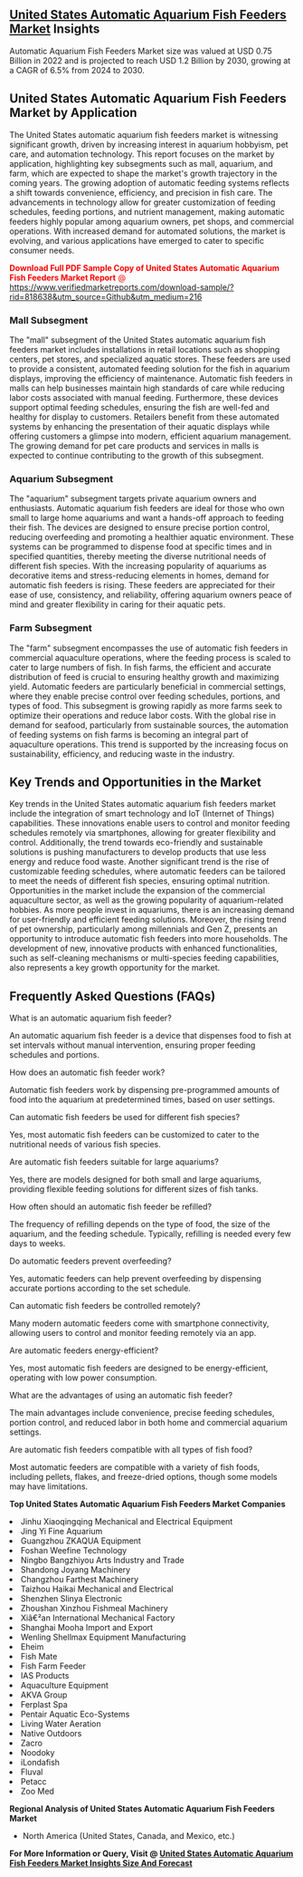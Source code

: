<h2><a href="https://www.verifiedmarketreports.com/download-sample/?rid=818638&amp;utm_source=Github&amp;utm_medium=216" target="_blank">United States Automatic Aquarium Fish Feeders Market</a> Insights</h2><p>Automatic Aquarium Fish Feeders Market size was valued at USD 0.75 Billion in 2022 and is projected to reach USD 1.2 Billion by 2030, growing at a CAGR of 6.5% from 2024 to 2030.</p><p><h2>United States Automatic Aquarium Fish Feeders Market by Application</h2><p>The United States automatic aquarium fish feeders market is witnessing significant growth, driven by increasing interest in aquarium hobbyism, pet care, and automation technology. This report focuses on the market by application, highlighting key subsegments such as mall, aquarium, and farm, which are expected to shape the market's growth trajectory in the coming years. The growing adoption of automatic feeding systems reflects a shift towards convenience, efficiency, and precision in fish care. The advancements in technology allow for greater customization of feeding schedules, feeding portions, and nutrient management, making automatic feeders highly popular among aquarium owners, pet shops, and commercial operations. With increased demand for automated solutions, the market is evolving, and various applications have emerged to cater to specific consumer needs. <p><span class=""><span style="color: #ff0000;"><strong>Download Full PDF Sample Copy of United States Automatic Aquarium Fish Feeders Market Report</strong> @ </span><a href="https://www.verifiedmarketreports.com/download-sample/?rid=818638&amp;utm_source=Github&amp;utm_medium=216" target="_blank">https://www.verifiedmarketreports.com/download-sample/?rid=818638&amp;utm_source=Github&amp;utm_medium=216</a></span></p> <h3>Mall Subsegment</h3><p>The "mall" subsegment of the United States automatic aquarium fish feeders market includes installations in retail locations such as shopping centers, pet stores, and specialized aquatic stores. These feeders are used to provide a consistent, automated feeding solution for the fish in aquarium displays, improving the efficiency of maintenance. Automatic fish feeders in malls can help businesses maintain high standards of care while reducing labor costs associated with manual feeding. Furthermore, these devices support optimal feeding schedules, ensuring the fish are well-fed and healthy for display to customers. Retailers benefit from these automated systems by enhancing the presentation of their aquatic displays while offering customers a glimpse into modern, efficient aquarium management. The growing demand for pet care products and services in malls is expected to continue contributing to the growth of this subsegment. <h3>Aquarium Subsegment</h3><p>The "aquarium" subsegment targets private aquarium owners and enthusiasts. Automatic aquarium fish feeders are ideal for those who own small to large home aquariums and want a hands-off approach to feeding their fish. The devices are designed to ensure precise portion control, reducing overfeeding and promoting a healthier aquatic environment. These systems can be programmed to dispense food at specific times and in specified quantities, thereby meeting the diverse nutritional needs of different fish species. With the increasing popularity of aquariums as decorative items and stress-reducing elements in homes, demand for automatic fish feeders is rising. These feeders are appreciated for their ease of use, consistency, and reliability, offering aquarium owners peace of mind and greater flexibility in caring for their aquatic pets. <h3>Farm Subsegment</h3><p>The "farm" subsegment encompasses the use of automatic fish feeders in commercial aquaculture operations, where the feeding process is scaled to cater to large numbers of fish. In fish farms, the efficient and accurate distribution of feed is crucial to ensuring healthy growth and maximizing yield. Automatic feeders are particularly beneficial in commercial settings, where they enable precise control over feeding schedules, portions, and types of food. This subsegment is growing rapidly as more farms seek to optimize their operations and reduce labor costs. With the global rise in demand for seafood, particularly from sustainable sources, the automation of feeding systems on fish farms is becoming an integral part of aquaculture operations. This trend is supported by the increasing focus on sustainability, efficiency, and reducing waste in the industry. <h2>Key Trends and Opportunities in the Market</h2><p>Key trends in the United States automatic aquarium fish feeders market include the integration of smart technology and IoT (Internet of Things) capabilities. These innovations enable users to control and monitor feeding schedules remotely via smartphones, allowing for greater flexibility and control. Additionally, the trend towards eco-friendly and sustainable solutions is pushing manufacturers to develop products that use less energy and reduce food waste. Another significant trend is the rise of customizable feeding schedules, where automatic feeders can be tailored to meet the needs of different fish species, ensuring optimal nutrition. Opportunities in the market include the expansion of the commercial aquaculture sector, as well as the growing popularity of aquarium-related hobbies. As more people invest in aquariums, there is an increasing demand for user-friendly and efficient feeding solutions. Moreover, the rising trend of pet ownership, particularly among millennials and Gen Z, presents an opportunity to introduce automatic fish feeders into more households. The development of new, innovative products with enhanced functionalities, such as self-cleaning mechanisms or multi-species feeding capabilities, also represents a key growth opportunity for the market. <h2>Frequently Asked Questions (FAQs)</h2><p>What is an automatic aquarium fish feeder? </p><p>An automatic aquarium fish feeder is a device that dispenses food to fish at set intervals without manual intervention, ensuring proper feeding schedules and portions. </p><p>How does an automatic fish feeder work? </p><p>Automatic fish feeders work by dispensing pre-programmed amounts of food into the aquarium at predetermined times, based on user settings. </p><p>Can automatic fish feeders be used for different fish species? </p><p>Yes, most automatic fish feeders can be customized to cater to the nutritional needs of various fish species. </p><p>Are automatic fish feeders suitable for large aquariums? </p><p>Yes, there are models designed for both small and large aquariums, providing flexible feeding solutions for different sizes of fish tanks. </p><p>How often should an automatic fish feeder be refilled? </p><p>The frequency of refilling depends on the type of food, the size of the aquarium, and the feeding schedule. Typically, refilling is needed every few days to weeks. </p><p>Do automatic feeders prevent overfeeding? </p><p>Yes, automatic feeders can help prevent overfeeding by dispensing accurate portions according to the set schedule. </p><p>Can automatic fish feeders be controlled remotely? </p><p>Many modern automatic feeders come with smartphone connectivity, allowing users to control and monitor feeding remotely via an app. </p><p>Are automatic feeders energy-efficient? </p><p>Yes, most automatic fish feeders are designed to be energy-efficient, operating with low power consumption. </p><p>What are the advantages of using an automatic fish feeder? </p><p>The main advantages include convenience, precise feeding schedules, portion control, and reduced labor in both home and commercial aquarium settings. </p><p>Are automatic fish feeders compatible with all types of fish food? </p><p>Most automatic feeders are compatible with a variety of fish foods, including pellets, flakes, and freeze-dried options, though some models may have limitations. </p></p><p><strong>Top United States Automatic Aquarium Fish Feeders Market Companies</strong></p><div data-test-id=""><p><li>Jinhu Xiaoqingqing Mechanical and Electrical Equipment</li><li> Jing Yi Fine Aquarium</li><li> Guangzhou ZKAQUA Equipment</li><li> Foshan Weefine Technology</li><li> Ningbo Bangzhiyou Arts Industry and Trade</li><li> Shandong Joyang Machinery</li><li> Changzhou Farthest Machinery</li><li> Taizhou Haikai Mechanical and Electrical</li><li> Shenzhen Slinya Electronic</li><li> Zhoushan Xinzhou Fishmeal Machinery</li><li> Xiâ€²an International Mechanical Factory</li><li> Shanghai Mooha Import and Export</li><li> Wenling Shellmax Equipment Manufacturing</li><li> Eheim</li><li> Fish Mate</li><li> Fish Farm Feeder</li><li> IAS Products</li><li> Aquaculture Equipment</li><li> AKVA Group</li><li> Ferplast Spa</li><li> Pentair Aquatic Eco-Systems</li><li> Living Water Aeration</li><li> Native Outdoors</li><li> Zacro</li><li> Noodoky</li><li> iLondafish</li><li> Fluval</li><li> Petacc</li><li> Zoo Med</li></p><div><strong>Regional Analysis of&nbsp;United States Automatic Aquarium Fish Feeders Market</strong></div><ul><li dir="ltr"><p dir="ltr">North America&nbsp;(United States, Canada, and Mexico, etc.)</p></li></ul><p><strong>For More Information or Query, Visit @&nbsp;</strong><strong><a href="https://www.verifiedmarketreports.com/product/automatic-aquarium-fish-feeders-market/?utm_source=Github&amp;utm_medium=216" target="_blank">United States Automatic Aquarium Fish Feeders Market Insights Size And Forecast</a></strong></p></div>
